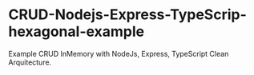 # CRUD-Nodejs-Express-TypeScrip-hexagonal-example
Example CRUD InMemory with NodeJs, Express, TypeScript Clean Arquitecture.
